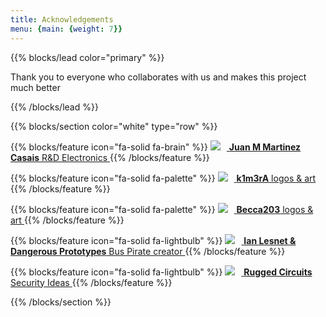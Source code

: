 ```yaml
---
title: Acknowledgements
menu: {main: {weight: 7}}
---
```



{{% blocks/lead color="primary" %}}

Thank you to everyone who collaborates with us and makes this project much better

{{% /blocks/lead %}}


{{% blocks/section color="white" type="row" %}}

{{% blocks/feature icon="fa-solid fa-brain" %}}
<a href="https://www.linkedin.com/in/juancasais" target="_blank" rel="noopener noreferrer">
  <img src="/donators/juan.jpg" style="margin-right: 10px;"> <strong>Juan M Martinez Casais</strong> R&D Electronics <i class="fa fa-external-link ms-2"></i> 
</a>
{{% /blocks/feature %}}

{{% blocks/feature icon="fa-solid fa-palette" %}}
<a href="https://k1m3ra.gitlab.io" target="_blank" rel="noopener noreferrer">
  <img src="/donators/kimera.png" style="margin-right: 10px;"> <strong>k1m3rA</strong> logos & art <i class="fa fa-external-link ms-2"></i> 
</a>
{{% /blocks/feature %}}

{{% blocks/feature icon="fa-solid fa-palette" %}}
<a href="https://github.com/Becca203" target="_blank" rel="noopener noreferrer">
  <img src="/donators/beca.jpg" style="margin-right: 10px;"> <strong>Becca203</strong> logos & art <i class="fa fa-external-link ms-2"></i> 
</a>
{{% /blocks/feature %}}

{{% blocks/feature icon="fa-solid fa-lightbulb" %}}
<a href="https://buspirate.com" target="_blank" rel="noopener noreferrer">
  <img src="/donators/iandanger.png" style="margin-right: 10px;"> <strong>Ian Lesnet & Dangerous Prototypes</strong> Bus Pirate creator <i class="fa fa-external-link ms-2"></i> 
</a>
{{% /blocks/feature %}}

{{% blocks/feature icon="fa-solid fa-lightbulb" %}}
<a href="https://www.rugged-circuits.com" target="_blank" rel="noopener noreferrer">
  <img src="/donators/ruggedlogo.jpg" style="margin-right: 10px;"> <strong>Rugged Circuits</strong> Security Ideas<i class="fa fa-external-link ms-2"></i> 
</a>
{{% /blocks/feature %}}


{{% /blocks/section %}}


